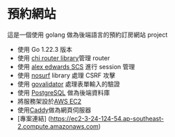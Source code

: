 # 預約網站

這是一個使用 golang 做為後端語言的預約訂房網站 project

- 使用 Go 1.22.3 版本
- 使用 [chi router library](https://github.com/go-chi/chi)管理 router
- 使用 [alex edwards SCS](https://github.com/alexedwards/scs) 進行 session 管理
- 使用 [nosurf](https://github.com/justinas/nosurf) library 處理 CSRF 攻擊
- 使用 [govalidator](https://github.com/asaskevich/govalidator) 處理表單輸入的驗證
- 使用 [PostgreSQL](https://www.postgresql.org/) 做為後端資料庫
- 將服務架設於[AWS EC2](https://aws.amazon.com/tw/ec2/) 
- 使用[Caddy](https://caddyserver.com/)做為網頁伺服器
- [專案連結] (https://ec2-3-24-124-54.ap-southeast-2.compute.amazonaws.com)
